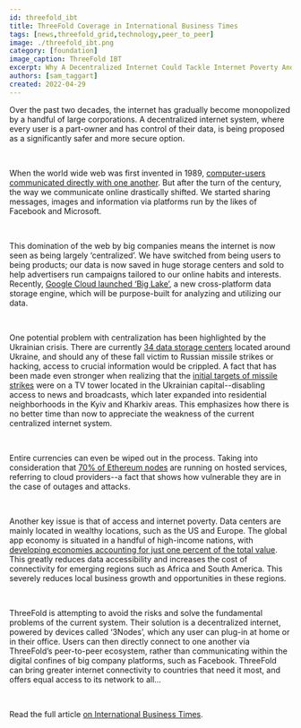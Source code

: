 ```yaml
---
id: threefold_ibt
title: ThreeFold Coverage in International Business Times
tags: [news,threefold_grid,technology,peer_to_peer]
image: ./threefold_ibt.png
category: [foundation]
image_caption: ThreeFold IBT
excerpt: Why A Decentralized Internet Could Tackle Internet Poverty And Improve Data Protection, via International Business Times
authors: [sam_taggart]
created: 2022-04-29
---
```


Over the past two decades, the internet has gradually become monopolized by a handful of large corporations. A decentralized internet system, where every user is a part-owner and has control of their data, is being proposed as a significantly safer and more secure option.

<br/>

When the world wide web was first invented in 1989, [computer-users communicated directly with one another](https://www.theguardian.com/technology/2018/sep/08/decentralisation-next-big-step-for-the-world-wide-web-dweb-data-internet-censorship-brewster-kahle). But after the turn of the century, the way we communicate online drastically shifted. We started sharing messages, images and information via platforms run by the likes of Facebook and Microsoft.

<br/>

This domination of the web by big companies means the internet is now seen as being largely ‘centralized’. We have switched from being users to being products; our data is now saved in huge storage centers and sold to help advertisers run campaigns tailored to our online habits and interests. Recently, [Google Cloud launched ‘Big Lake’](https://techcrunch.com/2022/04/05/google-cloud-launches-biglake-a-new-cross-platform-data-storage-engine/?guccounter=1&guce_referrer=aHR0cHM6Ly93d3cuZ29vZ2xlLmNvbS8&guce_referrer_sig=AQAAAD9Jj1DUd0MhS7gbv2f2mFA4BSRQjqh8uxCRa11LCzn8egXqaGYgN_GgJLjDf5sVWcjXVXvk6aYGLMmvlKgcD4ztQvA1sdlI_yytNjXX_4WbbrXvltwwXjJJ6WckspkQLFx9ySptsNxOREFFezQeBy-_amzrwHvkPHvG1VPYYaSf), a new cross-platform data storage engine, which will be purpose-built for analyzing and utilizing our data.

<br/>

One potential problem with centralization has been highlighted by the Ukrainian crisis. There are currently [34 data storage centers](https://www.datacentermap.com/ukraine/) located around Ukraine, and should any of these fall victim to Russian missile strikes or hacking, access to crucial information would be crippled. A fact that has been made even stronger when realizing that the [initial targets of missile strikes](https://www.theguardian.com/world/2022/mar/01/ukraine-russia-civilians-missiles-kyiv-tv-tower) were on a TV tower located in the Ukrainian capital--disabling access to news and broadcasts, which later expanded into residential neighborhoods in the Kyiv and Kharkiv areas. This emphasizes how there is no better time than now to appreciate the weakness of the current centralized internet system.

<br/>

Entire currencies can even be wiped out in the process. Taking into consideration that [70% of Ethereum nodes](https://decrypt.co/44321/70-of-ethereum-nodes-are-hosted-on-centralized-services) are running on hosted services, referring to cloud providers--a fact that shows how vulnerable they are in the case of outages and attacks.

<br/>

Another key issue is that of access and internet poverty. Data centers are mainly located in wealthy locations, such as the US and Europe. The global app economy is situated in a handful of high-income nations, with [developing economies accounting for just one percent of the total value](https://internethealthreport.org/v01/decentralization/). This greatly reduces data accessibility and increases the cost of connectivity for emerging regions such as Africa and South America. This severely reduces local business growth and opportunities in these regions.

<br/>

ThreeFold is attempting to avoid the risks and solve the fundamental problems of the current system. Their solution is a decentralized internet, powered by devices called ‘3Nodes’, which any user can plug-in at home or in their office. Users can then directly connect to one another via ThreeFold’s peer-to-peer ecosystem, rather than communicating within the digital confines of big company platforms, such as Facebook. ThreeFold can bring greater internet connectivity to countries that need it most, and offers equal access to its network to all...

<br/>

Read the full article [on International Business Times](https://www.ibtimes.com/why-decentralized-internet-could-tackle-internet-poverty-improve-data-protection-3488398).